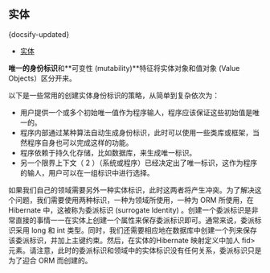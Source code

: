## 实体
{docsify-updated}

- [实体](#实体)


**唯一的身份标识**和**可变性 (mutability)**特征将实体对象和值对象 (Value Objects）区分开来。

以下是一些常用的创建实体身份标识的策略，从简单到复杂依次为：
+ 用户提供一个或多个初始唯一值作为程序输人，程序应该保证这些初始值是唯一的。
+ 程序内部通过某种算法自动生成身份标识，此时可以使用一些类库或框架，当然程序自身也可以完成这样的功能。
+ 程序依赖于持久化存储，比如数据库，来生成唯一标识。
+ 另一个限界上下文（ 2 ）（系统或程序）已经决定出了唯一标识，这作为程序的输人，用户可以在一组标识中进行选择。

如果我们自己的领域需要另外一种实体标识，此时这两者将产生冲突。为了解决这个问题，我们需要使用两种标识，一种为领域所使用，一种为 ORM 所使用，在 Hibernate 中，这被称为委派标识 (surrogate ldentity) 。创建一个委派标识是非常直接的事情一一在实体上创建一个属性来保存委派标识即可。通常来说，委派标识采用 long 和 int 类型。同时，我们还需要相应地在数据库中创建一个列来保存该委派标识，并加上主键约束。然后，在实体的Hibernate 映射定义中加人 fid> 元素。请注意，此时的委派标识和领域中的实体标识没有任何关系，委派标识只是为了迎合 ORM 而创建的。